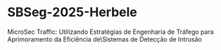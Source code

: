 # SBSeg-2025-Herbele
MicroSec Traffic: Utilizando Estratégias de Engenharia de Tráfego para Aprimoramento da Eficiência de\\Sistemas de Detecção de Intrusão
